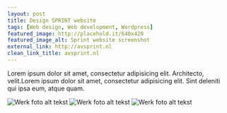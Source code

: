 ```yaml
---
layout: post
title: Design SPRINT website
tags: [Web design, Web development, Wordpress]
featured_image: http://placehold.it/640x420
featured_image_alt: Sprint website screenshot
external_link: http://avsprint.nl
clean_link_title: avsprint.nl
---
```


Lorem ipsum dolor sit amet, consectetur adipisicing elit. Architecto, velit.Lorem ipsum dolor sit amet, consectetur adipisicing elit. Sint deleniti qui ipsa eum, atque quam.

![Werk foto alt tekst](//placeimg.com/900/500/nature)
![Werk foto alt tekst](//placeimg.com/900/500/nature)
![Werk foto alt tekst](//placeimg.com/900/500/nature)